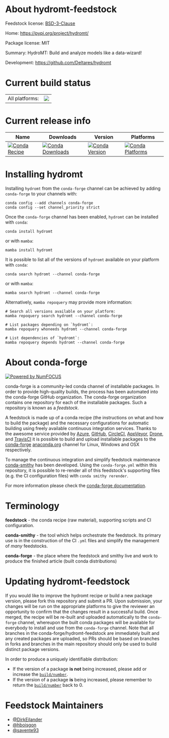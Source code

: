 About hydromt-feedstock
=======================

Feedstock license: [BSD-3-Clause](https://github.com/conda-forge/hydromt-feedstock/blob/v1-alpha/LICENSE.txt)

Home: https://pypi.org/project/hydromt/

Package license: MIT

Summary: HydroMT: Build and analyze models like a data-wizard!

Development: https://github.com/Deltares/hydromt

Current build status
====================


<table><tr><td>All platforms:</td>
    <td>
      <a href="https://dev.azure.com/conda-forge/feedstock-builds/_build/latest?definitionId=12476&branchName=v1-alpha">
        <img src="https://dev.azure.com/conda-forge/feedstock-builds/_apis/build/status/hydromt-feedstock?branchName=v1-alpha">
      </a>
    </td>
  </tr>
</table>

Current release info
====================

| Name | Downloads | Version | Platforms |
| --- | --- | --- | --- |
| [![Conda Recipe](https://img.shields.io/badge/recipe-hydromt-green.svg)](https://anaconda.org/conda-forge/hydromt) | [![Conda Downloads](https://img.shields.io/conda/dn/conda-forge/hydromt.svg)](https://anaconda.org/conda-forge/hydromt) | [![Conda Version](https://img.shields.io/conda/vn/conda-forge/hydromt.svg)](https://anaconda.org/conda-forge/hydromt) | [![Conda Platforms](https://img.shields.io/conda/pn/conda-forge/hydromt.svg)](https://anaconda.org/conda-forge/hydromt) |

Installing hydromt
==================

Installing `hydromt` from the `conda-forge` channel can be achieved by adding `conda-forge` to your channels with:

```
conda config --add channels conda-forge
conda config --set channel_priority strict
```

Once the `conda-forge` channel has been enabled, `hydromt` can be installed with `conda`:

```
conda install hydromt
```

or with `mamba`:

```
mamba install hydromt
```

It is possible to list all of the versions of `hydromt` available on your platform with `conda`:

```
conda search hydromt --channel conda-forge
```

or with `mamba`:

```
mamba search hydromt --channel conda-forge
```

Alternatively, `mamba repoquery` may provide more information:

```
# Search all versions available on your platform:
mamba repoquery search hydromt --channel conda-forge

# List packages depending on `hydromt`:
mamba repoquery whoneeds hydromt --channel conda-forge

# List dependencies of `hydromt`:
mamba repoquery depends hydromt --channel conda-forge
```


About conda-forge
=================

[![Powered by
NumFOCUS](https://img.shields.io/badge/powered%20by-NumFOCUS-orange.svg?style=flat&colorA=E1523D&colorB=007D8A)](https://numfocus.org)

conda-forge is a community-led conda channel of installable packages.
In order to provide high-quality builds, the process has been automated into the
conda-forge GitHub organization. The conda-forge organization contains one repository
for each of the installable packages. Such a repository is known as a *feedstock*.

A feedstock is made up of a conda recipe (the instructions on what and how to build
the package) and the necessary configurations for automatic building using freely
available continuous integration services. Thanks to the awesome service provided by
[Azure](https://azure.microsoft.com/en-us/services/devops/), [GitHub](https://github.com/),
[CircleCI](https://circleci.com/), [AppVeyor](https://www.appveyor.com/),
[Drone](https://cloud.drone.io/welcome), and [TravisCI](https://travis-ci.com/)
it is possible to build and upload installable packages to the
[conda-forge](https://anaconda.org/conda-forge) [anaconda.org](https://anaconda.org/)
channel for Linux, Windows and OSX respectively.

To manage the continuous integration and simplify feedstock maintenance
[conda-smithy](https://github.com/conda-forge/conda-smithy) has been developed.
Using the ``conda-forge.yml`` within this repository, it is possible to re-render all of
this feedstock's supporting files (e.g. the CI configuration files) with ``conda smithy rerender``.

For more information please check the [conda-forge documentation](https://conda-forge.org/docs/).

Terminology
===========

**feedstock** - the conda recipe (raw material), supporting scripts and CI configuration.

**conda-smithy** - the tool which helps orchestrate the feedstock.
                   Its primary use is in the construction of the CI ``.yml`` files
                   and simplify the management of *many* feedstocks.

**conda-forge** - the place where the feedstock and smithy live and work to
                  produce the finished article (built conda distributions)


Updating hydromt-feedstock
==========================

If you would like to improve the hydromt recipe or build a new
package version, please fork this repository and submit a PR. Upon submission,
your changes will be run on the appropriate platforms to give the reviewer an
opportunity to confirm that the changes result in a successful build. Once
merged, the recipe will be re-built and uploaded automatically to the
`conda-forge` channel, whereupon the built conda packages will be available for
everybody to install and use from the `conda-forge` channel.
Note that all branches in the conda-forge/hydromt-feedstock are
immediately built and any created packages are uploaded, so PRs should be based
on branches in forks and branches in the main repository should only be used to
build distinct package versions.

In order to produce a uniquely identifiable distribution:
 * If the version of a package **is not** being increased, please add or increase
   the [``build/number``](https://docs.conda.io/projects/conda-build/en/latest/resources/define-metadata.html#build-number-and-string).
 * If the version of a package **is** being increased, please remember to return
   the [``build/number``](https://docs.conda.io/projects/conda-build/en/latest/resources/define-metadata.html#build-number-and-string)
   back to 0.

Feedstock Maintainers
=====================

* [@DirkEilander](https://github.com/DirkEilander/)
* [@hboisgon](https://github.com/hboisgon/)
* [@savente93](https://github.com/savente93/)

